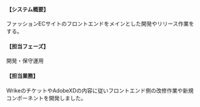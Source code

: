 #### 【システム概要】

ファッションECサイトのフロントエンドをメインとした開発やリリース作業をする。

#### 【担当フェーズ】

開発・保守運用

#### 【担当業務】

WrikeのチケットやAdobeXDの内容に従いフロントエンド側の改修作業や新規コンポーネントを開発しました。
